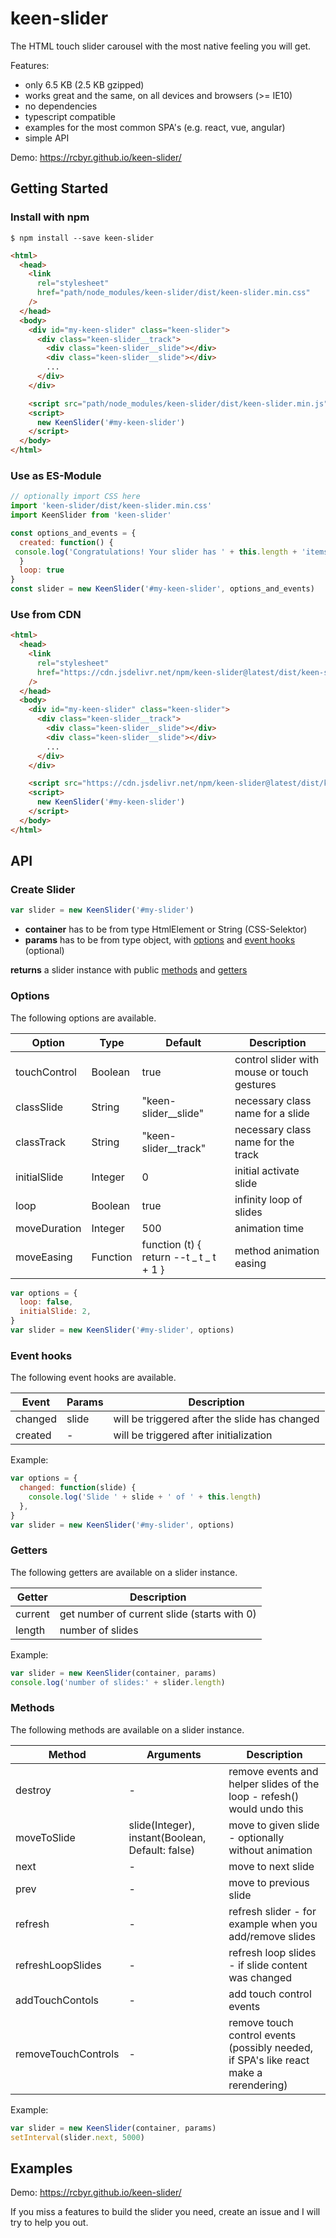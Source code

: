 # keen-slider

The HTML touch slider carousel with the most native feeling you will get.

Features:

- only 6.5 KB (2.5 KB gzipped)
- works great and the same, on all devices and browsers (>= IE10)
- no dependencies
- typescript compatible
- examples for the most common SPA's (e.g. react, vue, angular)
- simple API

Demo: https://rcbyr.github.io/keen-slider/

## Getting Started

### Install with npm

```
$ npm install --save keen-slider
```

```html
<html>
  <head>
    <link
      rel="stylesheet"
      href="path/node_modules/keen-slider/dist/keen-slider.min.css"
    />
  </head>
  <body>
    <div id="my-keen-slider" class="keen-slider">
      <div class="keen-slider__track">
        <div class="keen-slider__slide"></div>
        <div class="keen-slider__slide"></div>
        ...
      </div>
    </div>

    <script src="path/node_modules/keen-slider/dist/keen-slider.min.js"></script>
    <script>
      new KeenSlider('#my-keen-slider')
    </script>
  </body>
</html>
```

### Use as ES-Module

```javascript
// optionally import CSS here
import 'keen-slider/dist/keen-slider.min.css'
import KeenSlider from 'keen-slider'

const options_and_events = {
  created: function() {
 console.log('Congratulations! Your slider has ' + this.length + 'items')
  }
  loop: true
}
const slider = new KeenSlider('#my-keen-slider', options_and_events)
```

### Use from CDN

```html
<html>
  <head>
    <link
      rel="stylesheet"
      href="https://cdn.jsdelivr.net/npm/keen-slider@latest/dist/keen-slider.min.css"
    />
  </head>
  <body>
    <div id="my-keen-slider" class="keen-slider">
      <div class="keen-slider__track">
        <div class="keen-slider__slide"></div>
        <div class="keen-slider__slide"></div>
        ...
      </div>
    </div>

    <script src="https://cdn.jsdelivr.net/npm/keen-slider@latest/dist/keen-slider.min.js"></script>
    <script>
      new KeenSlider('#my-keen-slider')
    </script>
  </body>
</html>
```

## API

### Create Slider

```javascript
var slider = new KeenSlider('#my-slider')
```

- **container** has to be from type HtmlElement or String
  (CSS-Selektor)
- **params** has to be from type object, with [options](#options) and [event hooks](#event-hooks) (optional)

**returns** a slider instance with public [methods](#methods) and [getters](#getters)

### Options

The following options are available.

| Option       | Type     | Default                                 | Description                                 |
| ------------ | -------- | --------------------------------------- | ------------------------------------------- |
| touchControl | Boolean  | true                                    | control slider with mouse or touch gestures |
| classSlide   | String   | "keen-slider\_\_slide"                  | necessary class name for a slide            |
| classTrack   | String   | "keen-slider\_\_track"                  | necessary class name for the track          |
| initialSlide | Integer  | 0                                       | initial activate slide                      |
| loop         | Boolean  | true                                    | infinity loop of slides                     |
| moveDuration | Integer  | 500                                     | animation time                              |
| moveEasing   | Function | function (t) { return --t _ t _ t + 1 } | method animation easing                     |

```javascript
var options = {
  loop: false,
  initialSlide: 2,
}
var slider = new KeenSlider('#my-slider', options)
```

### Event hooks

The following event hooks are available.

| Event   | Params | Description                                   |
| ------- | ------ | --------------------------------------------- |
| changed | slide  | will be triggered after the slide has changed |
| created | -      | will be triggered after initialization        |

Example:

```javascript
var options = {
  changed: function(slide) {
    console.log('Slide ' + slide + ' of ' + this.length)
  },
}
var slider = new KeenSlider('#my-slider', options)
```

### Getters

The following getters are available on a slider instance.

| Getter | Description       |
| ------ | ----------------- |
| current  | get number of current slide (starts with 0) |
| length | number of slides  |

Example:

```javascript
var slider = new KeenSlider(container, params)
console.log('number of slides:' + slider.length)
```

### Methods

The following methods are available on a slider instance.

| Method            | Arguments                                        | Description                                                  |
| ----------------- | ------------------------------------------------ | ------------------------------------------------------------ |
| destroy           | -                                                | remove events and helper slides of the loop - refesh() would undo this |
| moveToSlide       | slide(Integer), instant(Boolean, Default: false) | move to given slide - optionally without animation           |
| next              | -                                                | move to next slide                                           |
| prev              | -                                                | move to previous slide                                       |
| refresh           | -                                                | refresh slider - for example when you add/remove slides      |
| refreshLoopSlides | -                                                | refresh loop slides - if slide content was changed           |
| addTouchContols | -                                                  | add touch control events |
| removeTouchControls | -                                              | remove touch control events (possibly needed, if SPA's like react make a rerendering)|

Example:

```javascript
var slider = new KeenSlider(container, params)
setInterval(slider.next, 5000)
```

## Examples

Demo: https://rcbyr.github.io/keen-slider/

If you miss a features to build the slider you need, create an issue and I will try to help you out.
